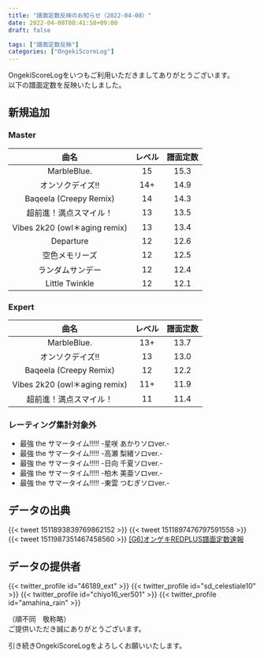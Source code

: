 ```yaml
---
title: "譜面定数反映のお知らせ（2022-04-08）"
date: 2022-04-08T00:41:58+09:00
draft: false

tags: ["譜面定数反映"]
categories: ["OngekiScoreLog"]
---
```


OngekiScoreLogをいつもご利用いただきましてありがとうございます。  
以下の譜面定数を反映いたしました。

<!--more-->

## 新規追加

### Master

| 曲名 | レベル | 譜面定数 |
|:-:|:-:|:-:|
| MarbleBlue. | 15 | 15.3 |
| オンソクデイズ!! | 14+ | 14.9 |
| Baqeela (Creepy Remix) | 14 | 14.3 |
| 超前進！満点スマイル！ | 13 | 13.5 |
| Vibes 2k20 (owl＊aging remix) | 13 | 13.4 |
| Departure | 12 | 12.6 |
| 空色メモリーズ | 12 | 12.5 |
| ランダムサンデー | 12 | 12.4 |
| Little Twinkle | 12 | 12.1 |

### Expert

| 曲名 | レベル | 譜面定数 |
|:-:|:-:|:-:|
| MarbleBlue. | 13+ | 13.7 |
| オンソクデイズ!! | 13 | 13.0 |
| Baqeela (Creepy Remix) | 12 | 12.2 |
| Vibes 2k20 (owl＊aging remix) | 11+ | 11.9 |
| 超前進！満点スマイル！ | 11 | 11.4 |

### レーティング集計対象外

- 最強 the サマータイム!!!!! -星咲 あかりソロver.-
- 最強 the サマータイム!!!!! -高瀬 梨緒ソロver.-
- 最強 the サマータイム!!!!! -日向 千夏ソロver.-
- 最強 the サマータイム!!!!! -柏木 美亜ソロver.-
- 最強 the サマータイム!!!!! -東雲 つむぎソロver.-

## データの出典

{{< tweet 1511893839769862152 >}}
{{< tweet 1511897476797591558 >}}
{{< tweet 1511987351467458560 >}}
[[G6]オンゲキREDPLUS譜面定数速報](https://docs.google.com/spreadsheets/d/1KVR7eG3qN4hkw3ymz2h273NNv5aP4-PGORVlz4Pjauk/edit)


## データの提供者

{{< twitter_profile id="46189_ext" >}}
{{< twitter_profile id="sd_celestiale10" >}}
{{< twitter_profile id="chiyo16_ver501" >}}
{{< twitter_profile id="amahina_rain" >}}

（順不同　敬称略）  
ご提供いただき誠にありがとうございます。

引き続きOngekiScoreLogをよろしくお願いいたします。
